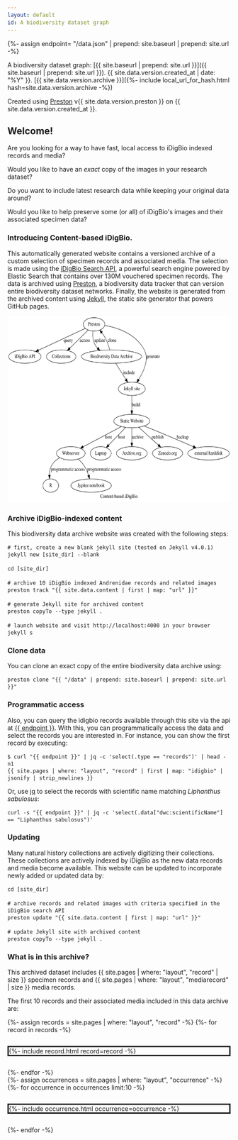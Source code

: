 ```yaml
---
layout: default
id: A biodiversity dataset graph
---
```

{%- assign endpoint= "/data.json" | prepend: site.baseurl | prepend: site.url -%}

A biodiversity dataset graph: [{{ site.baseurl | prepend: site.url }}]({{ site.baseurl | prepend: site.url }}). {{ site.data.version.created_at | date: "%Y" }}. [{{ site.data.version.archive }}]({%- include local_url_for_hash.html hash=site.data.version.archive -%})  

Created using [Preston](https://preston.guoda.bio) v{{ site.data.version.preston }} on {{ site.data.version.created_at }}.

## Welcome! 

Are you looking for a way to have fast, local access to iDigBio indexed records and media?

Would you like to have an *exact* copy of the images in your research dataset? 

Do you want to include latest research data while keeping your original data around?

Would you like to help preserve some (or all) of iDigBio's images and their associated specimen data?

### Introducing Content-based iDigBio.

This automatically generated website contains a versioned archive of a custom selection of specimen records and associated media. The selection is made using the [iDigBio Search API](https://www.idigbio.org/wiki/index.php/IDigBio_API), a powerful search engine powered by Elastic Search that contains over 130M vouchered specimen records. The data is archived using [Preston](https://github.com/bio-guoda/preston), a biodiversity data tracker that can version entire biodiversity dataset networks. Finally, the website is generated from the archived content using [Jekyll](https://jekyllrb.com/), the static site generator that powers GitHub pages. 

<a href="assets/preston.dot.svg"><img src="assets/preston.dot.svg" style="height: 30em;"/></a>

### Archive iDigBio-indexed content

This biodiversity data archive website was created with the following steps:

```
# first, create a new blank jekyll site (tested on Jekyll v4.0.1)
jekyll new [site_dir] --blank 

cd [site_dir]

# archive 10 iDigBio indexed Andrenidae records and related images
preston track "{{ site.data.content | first | map: "url" }}" 

# generate Jekyll site for archived content
preston copyTo --type jekyll . 

# launch website and visit http://localhost:4000 in your browser
jekyll s 
``` 

### Clone data

You can clone an exact copy of the entire biodiversity data archive using:

```
preston clone "{{ "/data" | prepend: site.baseurl | prepend: site.url }}"
```

### Programmatic access

Also, you can query the idigbio records available through this site via the api at <a href="{{ endpoint }}">{{ endpoint }}</a>. With this, you can programmatically access the data and select the records you are interested in. For instance, you can show the first record by executing: 

```
$ curl "{{ endpoint }}" | jq -c 'select(.type == "records")' | head -n1 
{{ site.pages | where: "layout", "record" | first | map: "idigbio" | jsonify | strip_newlines }} 

```

Or, use [jq](https://stedolan.github.io/jq) to select the records with scientific name matching _Liphanthus sabulosus_:

```
curl -s "{{ endpoint }}" | jq -c 'select(.data["dwc:scientificName"] == "Liphanthus sabulosus")' 
```

### Updating

Many natural history collections are actively digitizing their collections. These collections are actively indexed by iDigBio as the new data records and media become available. This website can be updated to incorporate newly added or updated data by:

```
cd [site_dir]

# archive records and related images with criteria specified in the iDigBio search API
preston update "{{ site.data.content | first | map: "url" }}"

# update Jekyll site with archived content
preston copyTo --type jekyll .
```

### What is in this archive?

This archived dataset includes {{ site.pages | where: "layout", "record" | size }} specimen records and {{ site.pages | where: "layout", "mediarecord" | size }} media records. 

The first 10 records and their associated media included in this data archive are:

<div style="display: flex; flex-direction: column; row-gap: 2em;">
  {%- assign records = site.pages | where: "layout", "record" -%}
  {%- for record in records -%}
  <div style="display: flex; flex-align: column; border: solid;">
    {%- include record.html record=record -%}
  </div>
  {%- endfor -%}
</div>

<div style="display: flex; flex-direction: column; row-gap: 2em;">
  {%- assign occurrences = site.pages | where: "layout", "occurrence" -%}
  {%- for occurrence in occurrences limit:10 -%}
  <div style="display: flex; flex-align: column; border: solid;">
    {%- include occurrence.html occurrence=occurrence -%}
  </div>
  {%- endfor -%}

</div>
